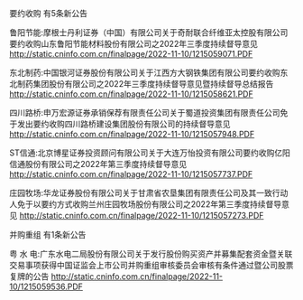 要约收购 有5条新公告 

鲁阳节能:摩根士丹利证券（中国）有限公司关于奇耐联合纤维亚太控股有限公司要约收购山东鲁阳节能材料股份有限公司之2022年三季度持续督导意见 http://static.cninfo.com.cn/finalpage/2022-11-10/1215059071.PDF 

东北制药:中国银河证券股份有限公司关于江西方大钢铁集团有限公司要约收购东北制药集团股份有限公司之2022年三季度持续督导意见暨持续督导总结报告 http://static.cninfo.com.cn/finalpage/2022-11-10/1215058621.PDF 

四川路桥:申万宏源证券承销保荐有限责任公司关于蜀道投资集团有限责任公司免于发出要约收购四川路桥建设集团股份有限公司的持续督导意见 http://static.cninfo.com.cn/finalpage/2022-11-10/1215057948.PDF 

ST信通:北京博星证券投资顾问有限公司关于大连万怡投资有限公司要约收购亿阳信通股份有限公司之2022年第三季度持续督导意见 http://static.cninfo.com.cn/finalpage/2022-11-10/1215057737.PDF 

庄园牧场:华龙证券股份有限公司关于甘肃省农垦集团有限责任公司及其一致行动人免于以要约方式收购兰州庄园牧场股份有限公司之2022年第三季度持续督导意见 http://static.cninfo.com.cn/finalpage/2022-11-10/1215057273.PDF 

并购重组 有1条新公告 

粤 水 电:广东水电二局股份有限公司关于发行股份购买资产并募集配套资金暨关联交易事项获得中国证监会上市公司并购重组审核委员会审核有条件通过暨公司股票复牌的公告 http://static.cninfo.com.cn/finalpage/2022-11-10/1215059536.PDF 

